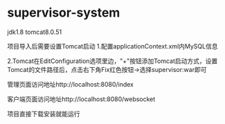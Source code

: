 # supervisor-system

  jdk1.8 tomcat8.0.51
  
  项目导入后需要设置Tomcat启动
  1.配置applicationContext.xml内MySQL信息
  
  2.Tomcat在EditConfiguration选项里边，"+"按钮添加Tomcat启动方式，设置Tomcat的文件路径后，点击右下角Fix红色按钮->选择supervisor:war即可
  
  管理页面访问地址http://localhost:8080/index
  
  客户端页面访问地址http://localhost:8080/websocket

  项目直接下载安装就能运行
